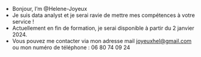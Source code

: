 - Bonjour, I’m @Helene-Joyeux
- Je suis data analyst et je serai ravie de mettre mes compétences à votre service !
- Actuellement en fin de formation, je serai disponible à partir du 2 janvier 2024.
- Vous pouvez me contacter via mon adresse mail joyeuxhel@gmail.com ou mon numéro de téléphone : 06 80 74 09 24

<!---
Helene-Joyeux/Helene-Joyeux is a ✨ special ✨ repository because its `README.md` (this file) appears on your GitHub profile.
You can click the Preview link to take a look at your changes.
--->
